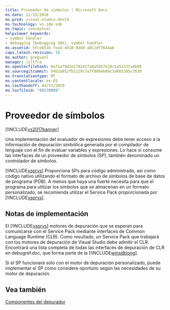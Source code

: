 ```yaml
---
title: Proveedor de símbolos | Microsoft Docs
ms.date: 11/15/2016
ms.prod: visual-studio-dev14
ms.technology: vs-ide-sdk
ms.topic: conceptual
helpviewer_keywords:
- symbol handler
- debugging [Debugging SDK], symbol handler
ms.assetid: 5fce651b-fead-4418-81b0-a011df7644ab
caps.latest.revision: 18
ms.author: gregvanl
manager: jillfra
ms.openlocfilehash: 6af1af9d2e178241fa8a5957e18c1a5333fa4b09
ms.sourcegitcommit: 94b3a052fb1229c7e7f8804b09c1d403385c7630
ms.translationtype: MT
ms.contentlocale: es-ES
ms.lasthandoff: 04/23/2019
ms.locfileid: "68178899"
---
```

# <a name="symbol-provider"></a>Proveedor de símbolos
[!INCLUDE[vs2017banner](../../includes/vs2017banner.md)]

Una implementación del evaluador de expresiones debe tener acceso a la información de depuración simbólica generada por el compilador de lenguaje con el fin de evaluar variables y expresiones. Lo hace si consume las interfaces de un proveedor de símbolos (SP), también denominado un controlador de símbolos.  
  
 [!INCLUDE[vsprvs](../../includes/vsprvs-md.md)] Proporciona SPs para código administrado, así como código nativo utilizando el formato de archivo de símbolos de base de datos de programa (PDB). A menos que haya una fuerte necesita para que el programa para utilizar los símbolos que se almacenan en un formato personalizado, se recomienda utilizar el Service Pack proporcionada por [!INCLUDE[vsprvs](../../includes/vsprvs-md.md)].  
  
## <a name="implementation-notes"></a>Notas de implementación  
 El [!INCLUDE[vsprvs](../../includes/vsprvs-md.md)] motores de depuración que se esperan para comunicarse con el Service Pack mediante interfaces de Common Language Runtime (CLR). Como resultado, un Service Pack que trabajará con los motores de depuración de Visual Studio debe admitir el CLR. Encontrará una lista completa de todas las interfaces de depuración de CLR en debugref.doc, que forma parte de la [!INCLUDE[winsdklong](../../includes/winsdklong-md.md)].  
  
 Si el SP funcionará sólo con el motor de depuración personalizado, puede implementar el SP como considere oportuno según las necesidades de su motor de depuración.  
  
## <a name="see-also"></a>Vea también  
 [Componentes del depurador](../../extensibility/debugger/debugger-components.md)

